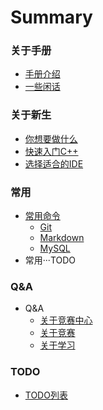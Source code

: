 # Summary

### 关于手册
* [手册介绍](/README.md)
* [一些闲话](/Some-Words.md)

### 关于新生
* [你想要做什么](/Freshman/What-U-Want.md)
* [快速入门C++](/Freshman/Quick-Start-C.md)
* [选择适合的IDE](/Freshman/Choose-IDE.md)


### 常用
* [常用命令](/Common/Command/README.md)
    * [Git](/Common/Command/Git.md)
    * [Markdown](/Common/Command/Markdown.md)
    * [MySQL](/Common/Command/MySQL.md)
* 常用···TODO


### Q&A
* Q&A
    * [关于竞赛中心](/QA/About-Competition-Center.md)
    * [关于竞赛](/QA/About-Competiton.md)
    * [关于学习](/QA/About-Study.md)

### TODO
* [TODO列表](/TODO.md)
